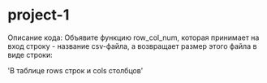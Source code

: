 # project-1
Описание кода:
Объявите функцию row_col_num, которая принимает на вход строку - название csv-файла, а возвращает размер этого файла в виде строки:

'В таблице rows строк и cols столбцов'
